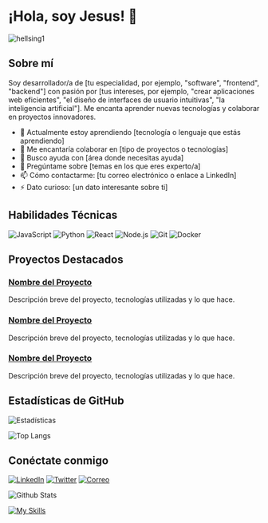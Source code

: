 # ¡Hola, soy Jesus! 👋

![hellsing1](https://github.com/user-attachments/assets/7dd0c91b-dcee-44d2-a82a-104ea8712470)


## Sobre mí

Soy desarrollador/a de [tu especialidad, por ejemplo, "software", "frontend", "backend"] con pasión por [tus intereses, por ejemplo, "crear aplicaciones web eficientes", "el diseño de interfaces de usuario intuitivas", "la inteligencia artificial"]. Me encanta aprender nuevas tecnologías y colaborar en proyectos innovadores.

- 🌱 Actualmente estoy aprendiendo [tecnología o lenguaje que estás aprendiendo]
- 👯 Me encantaría colaborar en [tipo de proyectos o tecnologías]
- 🤔 Busco ayuda con [área donde necesitas ayuda]
- 💬 Pregúntame sobre [temas en los que eres experto/a]
- 📫 Cómo contactarme: [tu correo electrónico o enlace a LinkedIn]
- ⚡ Dato curioso: [un dato interesante sobre ti]

## Habilidades Técnicas

![JavaScript](https://img.shields.io/badge/-JavaScript-F7DF1E?style=flat&logo=javascript&logoColor=black)
![Python](https://img.shields.io/badge/-Python-3776AB?style=flat&logo=python&logoColor=white)
![React](https://img.shields.io/badge/-React-61DAFB?style=flat&logo=react&logoColor=black)
![Node.js](https://img.shields.io/badge/-Node.js-339933?style=flat&logo=node.js&logoColor=white)
![Git](https://img.shields.io/badge/-Git-F05032?style=flat&logo=git&logoColor=white)
![Docker](https://img.shields.io/badge/-Docker-2496ED?style=flat&logo=docker&logoColor=white)

## Proyectos Destacados

### [Nombre del Proyecto](URL_DEL_PROYECTO)
Descripción breve del proyecto, tecnologías utilizadas y lo que hace. 

### [Nombre del Proyecto](URL_DEL_PROYECTO)
Descripción breve del proyecto, tecnologías utilizadas y lo que hace.

### [Nombre del Proyecto](URL_DEL_PROYECTO)
Descripción breve del proyecto, tecnologías utilizadas y lo que hace.

## Estadísticas de GitHub

![Estadísticas](https://github-readme-stats.vercel.app/api?username=TU_USUARIO&show_icons=true&theme=tokyonight)

![Top Langs](https://github-readme-stats.vercel.app/api/top-langs/?username=TU_USUARIO&layout=compact&theme=tokyonight)

## Conéctate conmigo

[![LinkedIn](https://img.shields.io/badge/-LinkedIn-0077B5?style=flat&logo=linkedin&logoColor=white)](TU_LINKEDIN)
[![Twitter](https://img.shields.io/badge/-Twitter-1DA1F2?style=flat&logo=twitter&logoColor=white)](TU_TWITTER)
[![Correo](https://img.shields.io/badge/-Email-D14836?style=flat&logo=gmail&logoColor=white)](mailto:TU_CORREO_ELECTRÓNICO)


![Github Stats](https://github-readme-stats.vercel.app/api?username=xjesusbb&count_private=true&show_icons=true&theme=radical)



[![My Skills](https://skillicons.dev/icons?i=java,html,css,js)](https://skillicons.dev)
